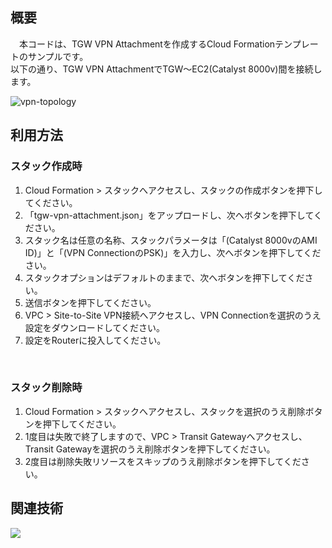 ## 概要
　本コードは、TGW VPN Attachmentを作成するCloud Formationテンプレートのサンプルです。<br/>
以下の通り、TGW VPN AttachmentでTGW～EC2(Catalyst 8000v)間を接続します。<br/>

![vpn-topology](https://github.com/yamamototis1105/aws-cfn-tgw-vpn-attachment/assets/114621183/91298bb7-3b00-4bb6-870f-c5984301c4c8)

## 利用方法
### スタック作成時
1. Cloud Formation > スタックへアクセスし、スタックの作成ボタンを押下してください。
1. 「tgw-vpn-attachment.json」をアップロードし、次へボタンを押下してください。
1. スタック名は任意の名称、スタックパラメータは「(Catalyst 8000vのAMI ID)」と「(VPN ConnectionのPSK)」を入力し、次へボタンを押下してください。
1. スタックオプションはデフォルトのままで、次へボタンを押下してください。
1. 送信ボタンを押下してください。
1. VPC > Site-to-Site VPN接続へアクセスし、VPN Connectionを選択のうえ設定をダウンロードしてください。
1. 設定をRouterに投入してください。
<br/>

### スタック削除時
1. Cloud Formation > スタックへアクセスし、スタックを選択のうえ削除ボタンを押下してください。
1. 1度目は失敗で終了しますので、VPC > Transit Gatewayへアクセスし、Transit Gatewayを選択のうえ削除ボタンを押下してください。
1. 2度目は削除失敗リソースをスキップのうえ削除ボタンを押下してください。

## 関連技術
<img src="https://img.shields.io/badge/AWS-Cloud_Formation-blue"></img>


